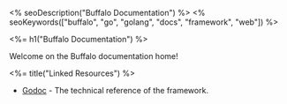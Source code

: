 <% seoDescription("Buffalo Documentation") %>
<% seoKeywords(["buffalo", "go", "golang", "docs", "framework", "web"]) %>

<%= h1("Buffalo Documentation") %>

Welcome on the Buffalo documentation home!

<%= title("Linked Resources") %>

* [Godoc](https://godoc.org/github.com/gobuffalo/buffalo) - The technical reference of the framework.